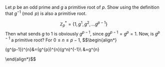 Let $p$ be an odd prime and $g$ a primitive root of $p$. Show using the definition that $g^{-1} \pmod{p}$ is also a primitive root.

$$\mathbb{Z}_p^{*}=\{1,g^1,g^2,\dots g^{p-1}\}$$
Then what sends $g$ to $1$ is obviously $g^{p-1}$, since $gg^{p-1}=g^{p}=1$. Now, is $g^{p-1}$ a primitive root? For $0\leq n\leq p-1$,
$$\begin{align*}

(g^{p-1})^{n}&=(g^{p})^{n}(g^n)^{-1}\\
&=g^{n}

\end{align*}$$